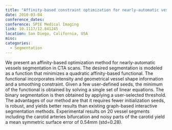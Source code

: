 ```yaml
---
title: "Affinity-based constraint optimization for nearly-automatic vessel segmentation"
date: 2010-03-04
conference_dates: 
conference: SPIE Medical Imaging
link: 10.1117/12.841245
location: San Diego, California, USA
misc:  
categories: 
  - Segmentation
---
```

We present an affinity-based optimization method for nearly-automatic vessels segmentation in CTA scans. The desired segmentation is modeled as a function that minimizes a quadratic affinity-based functional. The functional incorporates intensity and geometrical vessel shape information and a smoothing constraint. Given a few user-defined seeds, the minimum of the functional is obtained by solving a single set of linear equations. The binary segmentation is then obtained by applying a user-selected threshold. The advantages of our method are that it requires fewer initialization seeds, is robust, and yields better results than existing graph-based interactive segmentation methods. Experimental results on 20 vessel segments including the carotid arteries bifurcation and noisy parts of the carotid yield a mean symmetric surface error of 0.54mm (std=0.28).
                    